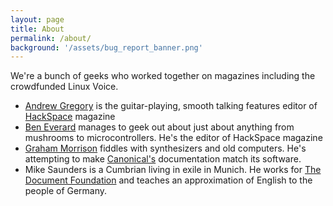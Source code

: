 ```yaml
---
layout: page
title: About
permalink: /about/
background: '/assets/bug_report_banner.png'
---
```


We're a bunch of geeks who worked together on magazines including the crowdfunded Linux Voice.

* [Andrew Gregory](https://twitter.com/andrewgregory83) is the guitar-playing, smooth talking features editor of [HackSpace](https://hackspace.raspberrypi.org/) magazine
* [Ben Everard](https://twitter.com/ben_everard) manages to geek out about just about anything from mushrooms to microcontrollers. He's the editor of HackSpace magazine
* [Graham Morrison](https://twitter.com/degville) fiddles with synthesizers and old computers. He's attempting to make [Canonical's](https://www.canonical.com/) documentation match its software.
* Mike Saunders is a Cumbrian living in exile in Munich. He works for [The Document Foundation](https://www.documentfoundation.org/) and teaches an approximation of English to the people of Germany.
